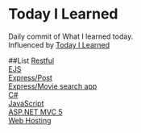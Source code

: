 # Today I Learned
Daily commit of What I learned today.<br>
Influenced by [Today I Learned](https://github.com/thoughtbot/til)

##List
[Restful](https://github.com/reoim/TIL/blob/master/WebDevBootcamp/restful_7route.md)<br>
[EJS](https://github.com/reoim/TIL/tree/master/WebDevBootcamp/EJSexercise)<br>
[Express/Post](https://github.com/reoim/TIL/tree/master/WebDevBootcamp/PostRequestDemo)<br>
[Express/Movie search app](https://github.com/reoim/TIL/tree/master/WebDevBootcamp/APIs/MovieSearchApp)<br>
[C#](https://github.com/reoim/TIL/tree/master/C%23)<br>
[JavaScript](https://github.com/reoim/TIL/tree/master/JavaScript)<br>
[ASP.NET MVC 5](https://github.com/reoim/TIL/tree/master/ASP.NET%20MVC%205)<br>
[Web Hosting](https://github.com/reoim/TIL/blob/master/Web%20Hosting.md)<br>